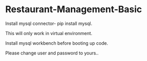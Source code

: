 # Restaurant-Management-Basic
Install mysql connector- pip install mysql.

This will only work in virtual environment.

Install mysql workbench before booting up code.

Please change user and password to yours..
